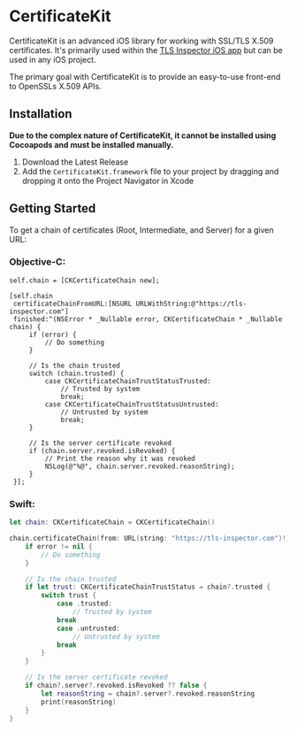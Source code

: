 # CertificateKit

CertificateKit is an advanced iOS library for working with SSL/TLS X.509 certificates. It's primarily used within the [TLS Inspector iOS app](https://tlsinspector.com) but can be used in any iOS project.

The primary goal with CertificateKit is to provide an easy-to-use front-end to OpenSSLs X.509 APIs.

## Installation

**Due to the complex nature of CertificateKit, it cannot be installed using Cocoapods and must be installed manually.**

 1. Download the Latest Release
 2. Add the `CertificateKit.framework` file to your project by dragging and dropping it onto the Project Navigator in Xcode

## Getting Started

To get a chain of certificates (Root, Intermediate, and Server) for a given URL:

### Objective-C:

```objc
self.chain = [CKCertificateChain new];

[self.chain
 certificateChainFromURL:[NSURL URLWithString:@"https://tls-inspector.com"]
 finished:^(NSError * _Nullable error, CKCertificateChain * _Nullable chain) {
     if (error) {
         // Do something
     }

     // Is the chain trusted
     switch (chain.trusted) {
         case CKCertificateChainTrustStatusTrusted:
             // Trusted by system
             break;
         case CKCertificateChainTrustStatusUntrusted:
             // Untrusted by system
             break;
     }

     // Is the server certificate revoked
     if (chain.server.revoked.isRevoked) {
         // Print the reason why it was revoked
         NSLog(@"%@", chain.server.revoked.reasonString);
     }
 }];
```

### Swift:

```swift
let chain: CKCertificateChain = CKCertificateChain()

chain.certificateChain(from: URL(string: "https://tls-inspector.com")!) { (error, chain) in
    if error != nil {
        // Do something
    }

    // Is the chain trusted
    if let trust: CKCertificateChainTrustStatus = chain?.trusted {
        switch trust {
            case .trusted:
                // Trusted by system
            break
            case .untrusted:
                // Untrusted by system
            break
        }
    }

    // Is the server certificate revoked
    if chain?.server?.revoked.isRevoked ?? false {
        let reasonString = chain?.server?.revoked.reasonString
        print(reasonString)
    }
}
```
